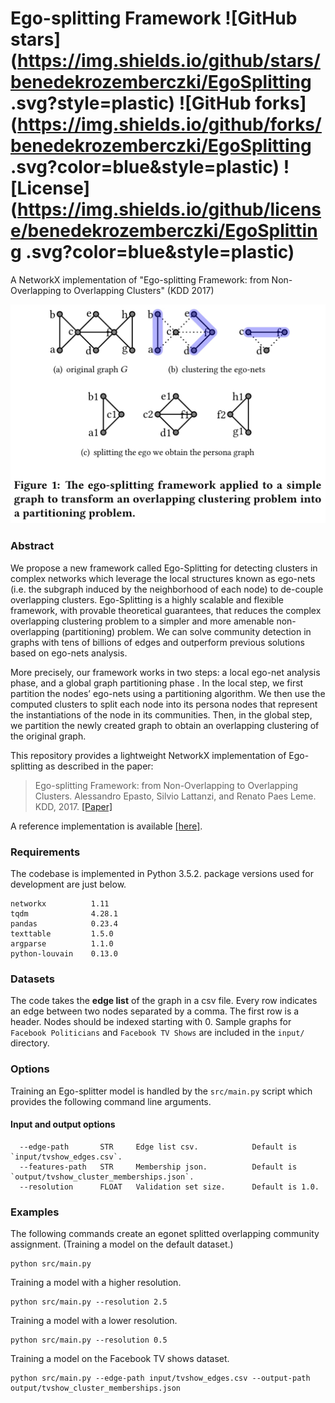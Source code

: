 Ego-splitting Framework ![GitHub stars](https://img.shields.io/github/stars/benedekrozemberczki/EgoSplitting
.svg?style=plastic) ![GitHub forks](https://img.shields.io/github/forks/benedekrozemberczki/EgoSplitting
.svg?color=blue&style=plastic) ![License](https://img.shields.io/github/license/benedekrozemberczki/EgoSplitting
.svg?color=blue&style=plastic)
============================================
A NetworkX implementation of "Ego-splitting Framework: from Non-Overlapping to Overlapping Clusters" (KDD 2017)
<p align="center">
  <img width="800" src="egonet.jpg">
</p>
<p align="justify">
	
### Abstract

We propose a new framework called Ego-Splitting for detecting clusters in complex networks which leverage the local structures known as ego-nets (i.e. the subgraph induced by the neighborhood of each node) to de-couple overlapping clusters. Ego-Splitting is a highly scalable and flexible framework, with provable theoretical guarantees, that reduces the complex overlapping clustering problem to a simpler and more amenable non-overlapping (partitioning) problem. We can solve community detection in graphs with tens of billions of edges and outperform previous solutions based on ego-nets analysis.

More precisely, our framework works in two steps: a local ego-net analysis phase, and a global graph partitioning phase . In the local step, we first partition the nodes’ ego-nets using a partitioning algorithm. We then use the computed clusters to split each node into its persona nodes that represent the instantiations of the node in its communities. Then, in the global step, we partition the newly created graph to obtain an overlapping clustering of the original graph.</p>

This repository provides a lightweight NetworkX implementation of Ego-splitting as described in the paper:

> Ego-splitting Framework: from Non-Overlapping to Overlapping Clusters.
> Alessandro Epasto, Silvio Lattanzi, and Renato Paes Leme.
> KDD, 2017.
> [[Paper]](https://www.eecs.yorku.ca/course_archive/2017-18/F/6412/reading/kdd17p145.pdf)

A reference implementation is available [[here]](https://github.com/google-research/google-research/tree/master/graph_embedding/persona).

### Requirements
The codebase is implemented in Python 3.5.2. package versions used for development are just below.
```
networkx          1.11
tqdm              4.28.1
pandas            0.23.4
texttable         1.5.0
argparse          1.1.0
python-louvain    0.13.0
```
### Datasets

The code takes the **edge list** of the graph in a csv file. Every row indicates an edge between two nodes separated by a comma. The first row is a header. Nodes should be indexed starting with 0. Sample graphs for `Facebook Politicians` and `Facebook TV Shows` are included in the  `input/` directory.

### Options
Training an Ego-splitter model is handled by the `src/main.py` script which provides the following command line arguments.

#### Input and output options
```
  --edge-path       STR     Edge list csv.            Default is `input/tvshow_edges.csv`.
  --features-path   STR     Membership json.          Default is `output/tvshow_cluster_memberships.json`.
  --resolution      FLOAT   Validation set size.      Default is 1.0.
```
### Examples
The following commands create an egonet splitted overlapping community assignment. (Training a model on the default dataset.)
```
python src/main.py
```
Training a model with a higher resolution.
```
python src/main.py --resolution 2.5
```
Training a model with a lower resolution.
```
python src/main.py --resolution 0.5
```
Training a model on the Facebook TV shows dataset.
```
python src/main.py --edge-path input/tvshow_edges.csv --output-path output/tvshow_cluster_memberships.json
```
